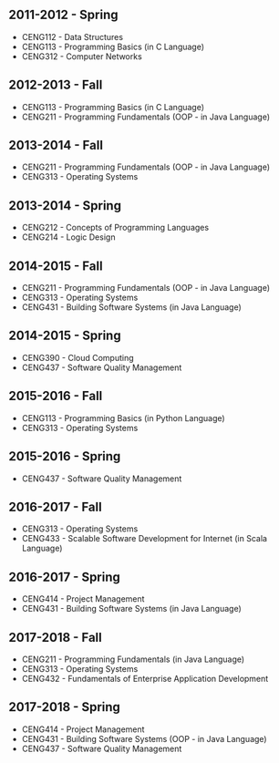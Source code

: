 
## 2011-2012 - Spring
- CENG112 - Data Structures
- CENG113 - Programming Basics (in C Language)
- CENG312 - Computer Networks

## 2012-2013 - Fall
- CENG113 - Programming Basics (in C Language)
- CENG211 - Programming Fundamentals (OOP - in Java Language)

## 2013-2014 - Fall
- CENG211 - Programming Fundamentals (OOP - in Java Language)
- CENG313 - Operating Systems

## 2013-2014 - Spring
- CENG212 - Concepts of Programming Languages 
- CENG214 - Logic Design

## 2014-2015 - Fall
- CENG211 - Programming Fundamentals (OOP - in Java Language)
- CENG313 - Operating Systems
- CENG431 - Building Software Systems (in Java Language)

## 2014-2015 - Spring
- CENG390 - Cloud Computing
- CENG437 - Software Quality Management

## 2015-2016 - Fall
- CENG113 - Programming Basics (in Python Language)
- CENG313 - Operating Systems

## 2015-2016 - Spring
- CENG437 - Software Quality Management

## 2016-2017 - Fall
- CENG313 - Operating Systems
- CENG433 - Scalable Software Development for Internet (in Scala Language)

## 2016-2017 - Spring
- CENG414 - Project Management
- CENG431 - Building Software Systems (in Java Language)

## 2017-2018 - Fall
- CENG211 - Programming Fundamentals (in Java Language)
- CENG313 - Operating Systems
- CENG432 - Fundamentals of Enterprise Application Development

## 2017-2018 - Spring
- CENG414 - Project Management
- CENG431 - Building Software Systems (OOP - in Java Language)
- CENG437 - Software Quality Management

